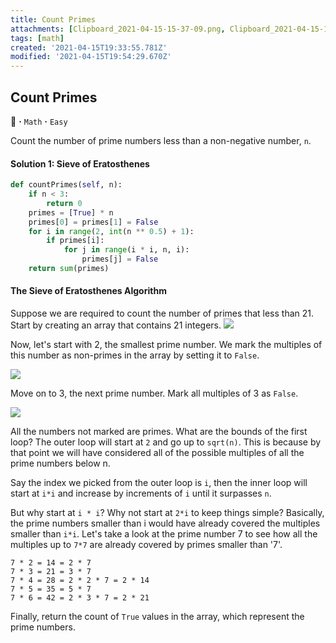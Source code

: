 ```yaml
---
title: Count Primes
attachments: [Clipboard_2021-04-15-15-37-09.png, Clipboard_2021-04-15-15-39-16.png, Clipboard_2021-04-15-15-41-25.png]
tags: [math]
created: '2021-04-15T19:33:55.781Z'
modified: '2021-04-15T19:54:29.670Z'
---
```


## Count Primes
:tropical_fish: **·** `Math` **·** `Easy`

Count the number of prime numbers less than a non-negative number, `n`.

#### Solution 1: Sieve of Eratosthenes
```python
def countPrimes(self, n):
    if n < 3:
        return 0
    primes = [True] * n
    primes[0] = primes[1] = False
    for i in range(2, int(n ** 0.5) + 1):
        if primes[i]:
            for j in range(i * i, n, i):
                primes[j] = False
    return sum(primes)
```
#### The Sieve of Eratosthenes Algorithm
Suppose we are required to count the number of primes that less than 21. Start by creating an array that contains 21 integers.
![](@attachment/Clipboard_2021-04-15-15-37-09.png)

Now, let's start with 2, the smallest prime number. We mark the multiples of this number as non-primes in the array by setting it to `False`.

![](@attachment/Clipboard_2021-04-15-15-39-16.png)

Move on to 3, the next prime number. Mark all multiples of 3 as `False`.

![](@attachment/Clipboard_2021-04-15-15-41-25.png)

All the numbers not marked are primes. What are the bounds of the first loop? The outer loop will start at `2` and go up to `sqrt(n)`. This is because by that point we will have considered all of the possible multiples of all the prime numbers below n.

Say the index we picked from the outer loop is `i`, then the inner loop will start at `i*i` and increase by increments of `i` until it surpasses `n`.

But why start at `i * i`? Why not start at `2*i` to keep things simple? Basically, the prime numbers smaller than i would have already covered the multiples smaller than `i*i`. Let's take a look at the prime number 7 to see how all the multiples up to `7*7` are already covered by primes smaller than '7'.
```
7 * 2 = 14 = 2 * 7
7 * 3 = 21 = 3 * 7
7 * 4 = 28 = 2 * 2 * 7 = 2 * 14
7 * 5 = 35 = 5 * 7
7 * 6 = 42 = 2 * 3 * 7 = 2 * 21
```
Finally, return the count of `True` values in the array, which represent the prime numbers. 
